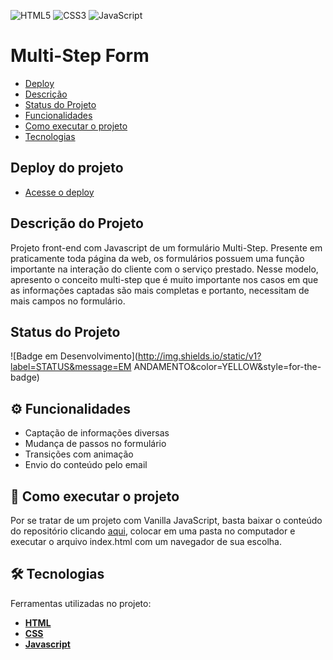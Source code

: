 ![HTML5](https://img.shields.io/badge/html5-%23E34F26.svg?style=for-the-badge&logo=html5&logoColor=white) ![CSS3](https://img.shields.io/badge/css3-%231572B6.svg?style=for-the-badge&logo=css3&logoColor=white) ![JavaScript](https://img.shields.io/badge/javascript-%23323330.svg?style=for-the-badge&logo=javascript&logoColor=%23F7DF1E)
  

# Multi-Step Form

- [Deploy](#deploy-do-projeto)
- [Descrição](#descrição-do-projeto)
- [Status do Projeto](#status-do-projeto)
- [Funcionalidades](#⚙️-funcionalidades)
- [Como executar o projeto](#🚀-como-executar-o-projeto)
- [Tecnologias](#🛠-tecnologias)

  
## Deploy do projeto

- [Acesse o deploy](https://alexandremcs.github.io/Multi-Step-Form/)

## Descrição do Projeto

Projeto front-end com Javascript de um formulário Multi-Step. Presente em praticamente toda página da web, os formulários possuem uma função importante na interação do cliente com o serviço prestado. Nesse modelo, apresento o conceito multi-step que é muito importante nos casos em que as informações captadas são mais completas e portanto, necessitam de mais campos no formulário.  

## Status do Projeto
  

![Badge em Desenvolvimento](http://img.shields.io/static/v1?label=STATUS&message=EM ANDAMENTO&color=YELLOW&style=for-the-badge)
  

## ⚙️ Funcionalidades

- Captação de informações diversas
- Mudança de passos no formulário
- Transições com animação
- Envio do conteúdo pelo email


## 🚀 Como executar o projeto

Por se tratar de um projeto com Vanilla JavaScript, basta baixar o conteúdo do repositório clicando [aqui](https://github.com/alexandremcs/Multi-Step-Form/archive/refs/heads/main.zip), colocar em uma pasta no computador e executar o arquivo index.html com um navegador de sua escolha.

  

## 🛠 Tecnologias

Ferramentas utilizadas no projeto: 

-  **[HTML](https://developer.mozilla.org/en-US/docs/Web/HTML)**
-  **[CSS](https://developer.mozilla.org/en-US/docs/Web/CSS)**
-  **[Javascript](https://developer.mozilla.org/en-US/docs/Web/JavaScript)**
